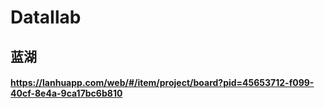 # DataIlab

## 蓝湖
#### https://lanhuapp.com/web/#/item/project/board?pid=45653712-f099-40cf-8e4a-9ca17bc6b810
